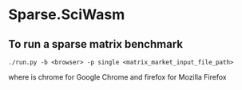 # Sparse.SciWasm

## To run a sparse matrix benchmark
    ./run.py -b <browser> -p single <matrix_market_input_file_path>
where <browser> is chrome for Google Chrome and firefox for Mozilla Firefox
  
